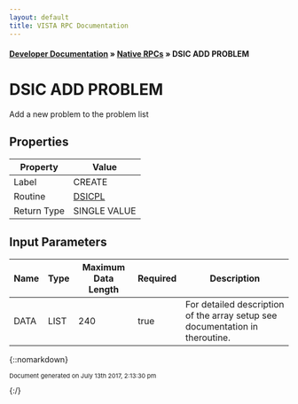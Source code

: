 ```yaml
---
layout: default
title: VISTA RPC Documentation
---
```


#### [Developer Documentation](../index) &#187; [Native RPCs](TableOfContents) &#187; DSIC ADD PROBLEM<br/>
# DSIC ADD PROBLEM

Add a new problem to the problem list

## Properties

Property | Value
--- | ---
Label | CREATE
Routine | [DSICPL](http://code.osehra.org/dox/Routine_DSICPL_source.html)
Return Type | SINGLE VALUE


## Input Parameters

Name | Type | Maximum Data Length | Required | Description
--- | --- | --- | --- | ---
DATA | LIST | 240 | true | For detailed description of the array setup see documentation in theroutine.



{::nomarkdown} <br/><p style="font-size: 11px">Document generated on July 13th 2017, 2:13:30 pm</p>{:/}